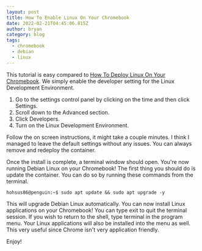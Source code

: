 ```yaml
---
layout: post
title: How To Enable Linux On Your Chromebook
date: 2022-02-21T04:45:06.815Z
author: bryan
category: blog
tags:
  - chromebook
  - debian
  - linux
---
```

This tutorial is easy compared to [How To Deploy Linux On Your Chromebook](https://hohs.us/post/how-to-deploy-linux-on-your-chromebook/). We simply enable the developer setting for the Linux Development Environment.

1. Go to the settings control panel by clicking on the time and then click Settings.
2. Scroll down to the Advanced section.
3. Click Developers.
4. Turn on the Linux Development Environment.

Follow the on screen instructions, it might take a couple minutes. I think I managed to leave the default settings without any issues. You can always remove and redeploy the container.

Once the install is complete, a terminal window should open. You're now running Debian Linux on your Chromebook! The first thing you should do is update the container. You can do so by running these commands from the terminal.

```
hohsus86@penguin:~$ sudo apt update && sudo apt upgrade -y
```

This will upgrade Debian Linux automatically. You can now install Linux applications on your Chromebook!  You can type exit to quit the terminal session. If you wish to return to the shell, type terminal in the program menu. Your Linux applications will also be installed into the menu as well. This very useful since Chrome isn't very application friendly.

Enjoy!